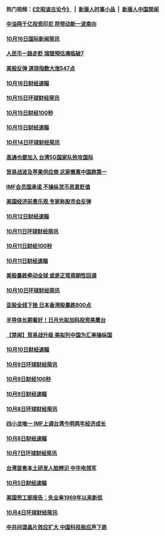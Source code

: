 #### 热门视频：[《文昭谈古论今》](https://github.com/gfw-breaker/wenzhao/blob/master/README.md?t=10171834) &nbsp;|&nbsp; [新唐人时事小品](https://github.com/gfw-breaker/ntdtv-comedy/blob/master/README.md?t=10171834) &nbsp;|&nbsp; [新唐人中国禁闻](https://github.com/gfw-breaker/ntdtv-news/blob/master/README.md?t=10171834)

#### [中油两千亿投资印尼 将带动新一波南向](../pages/news208/a1395728.md?t=10171834) 

#### [10月16日国际新闻简讯](../pages/news208/a1395726.md?t=10171834) 

#### [人民币一路走贬 瑞银预估濒临破7](../pages/news208/a1395619.md?t=10171834) 

#### [美股反弹 道琼指数大涨547点](../pages/news208/a1395665.md?t=10171834) 

#### [10月16日财经速瞄](../pages/news208/a1395646.md?t=10171834) 

#### [10月15日环球财经简讯](../pages/news208/a1395588.md?t=10171834) 

#### [10月15日财经100秒](../pages/news208/a1395569.md?t=10171834) 

#### [10月15日财经速瞄](../pages/news208/a1395499.md?t=10171834) 

#### [10月14日环球财经简讯](../pages/news208/a1395446.md?t=10171834) 

#### [高通也要加入 台湾5G国家队抢攻国际](../pages/news208/a1395415.md?t=10171834) 

#### [贸易战波及苹果供应商 这家撤离中国跑第一](../pages/news208/a1395254.md?t=10171834) 

#### [IMF会员国承诺  不操纵货币恶意贬值](../pages/news208/a1395274.md?t=10171834) 

#### [美国经济前景乐观 专家称股市会反弹](../pages/news208/a1395159.md?t=10171834) 

#### [10月12日财经速瞄](../pages/news208/a1395177.md?t=10171834) 

#### [10月11日环球财经简讯](../pages/news208/a1395122.md?t=10171834) 

#### [10月11日财经100秒](../pages/news208/a1395097.md?t=10171834) 

#### [10月11日财经速瞄](../pages/news208/a1395020.md?t=10171834) 

#### [美股暴跌牵动全球 或是正常周期性回调](../pages/news208/a1395005.md?t=10171834) 

#### [10月10日环球财经简讯](../pages/news208/a1394977.md?t=10171834) 

#### [亚股全线下挫 日本香港股暴跌800点](../pages/news208/a1394956.md?t=10171834) 

#### [半导体长期看好！日月光拟加码投资美墨台](../pages/news208/a1394954.md?t=10171834) 

#### [【禁闻】贸易战升级 美拟列中国为汇率操纵国](../pages/news208/a1394887.md?t=10171834) 

#### [10月10日财经速瞄](../pages/news208/a1394883.md?t=10171834) 

#### [10月9日环球财经简讯](../pages/news208/a1394831.md?t=10171834) 

#### [10月9日财经100秒](../pages/news208/a1394812.md?t=10171834) 

#### [10月9日财经速瞄](../pages/news208/a1394741.md?t=10171834) 

#### [10月8日环球财经简讯](../pages/news208/a1394682.md?t=10171834) 

#### [四小龙唯一 IMF上调台湾今明两年经济成长](../pages/news208/a1394649.md?t=10171834) 

#### [10月8日财经速瞄](../pages/news208/a1394582.md?t=10171834) 

#### [10月7日环球财经简讯](../pages/news208/a1394527.md?t=10171834) 

#### [台湾首套本土研发人脸辨识 中华电领军](../pages/news208/a1394509.md?t=10171834) 

#### [10月5日财经速瞄](../pages/news208/a1394260.md?t=10171834) 

#### [美国劳工部报告：失业率1969年以来新低](../pages/news208/a1394221.md?t=10171834) 

#### [10月4日环球财经简讯](../pages/news208/a1394211.md?t=10171834) 

#### [中共间谍晶片效应扩大 中国科技股应声下跌](../pages/news208/a1394210.md?t=10171834) 

